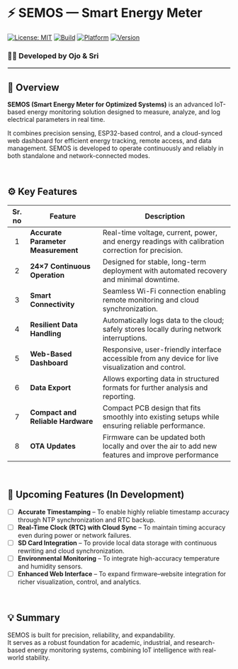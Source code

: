 # ⚡ SEMOS — Smart Energy Meter  
[![License: MIT](https://img.shields.io/badge/License-MIT-green.svg)](LICENSE)
[![Build](https://img.shields.io/badge/Build-Stable-blue.svg)]()
[![Platform](https://img.shields.io/badge/Platform-ESP32-orange.svg)]()
[![Version](https://img.shields.io/badge/Version-2.2-lightgrey.svg)]()

### 👩‍🔬 Developed by **Ojo & Sri**

<hr style="border:0.3px solid #ccc;"/>

## 📘 Overview  
**SEMOS (Smart Energy Meter for Optimized Systems)** is an advanced IoT-based energy monitoring solution designed to measure, analyze, and log electrical parameters in real time.  

It combines precision sensing, ESP32-based control, and a cloud-synced web dashboard for efficient energy tracking, remote access, and data management. SEMOS is developed to operate continuously and reliably in both standalone and network-connected modes.

<br>

## ⚙️ Key Features  

| Sr. no | Feature | Description |
|:--------:|----------|--------------|
| 1 | **Accurate Parameter Measurement** | Real-time voltage, current, power, and energy readings with calibration correction for precision. |
| 2 | **24×7 Continuous Operation** | Designed for stable, long-term deployment with automated recovery and minimal downtime. |
| 3 | **Smart Connectivity** | Seamless Wi-Fi connection enabling remote monitoring and cloud synchronization. |
| 4 | **Resilient Data Handling** | Automatically logs data to the cloud; safely stores locally during network interruptions. |
| 5 | **Web-Based Dashboard** | Responsive, user-friendly interface accessible from any device for live visualization and control. |
| 6 | **Data Export** | Allows exporting data in structured formats for further analysis and reporting. |
| 7 | **Compact and Reliable Hardware** | Compact PCB design that fits smoothly into existing setups while ensuring reliable performance.
| 8 | **OTA Updates** | Firmware can be updated both locally and over the air to add new features and improve performance |

<br>

## 🧩 Upcoming Features (In Development)

- [ ] **Accurate Timestamping** – To enable highly reliable timestamp accuracy through NTP synchronization and RTC backup.  
- [ ] **Real-Time Clock (RTC) with Cloud Sync** – To maintain timing accuracy even during power or network failures.  
- [ ] **SD Card Integration** – To provide local data storage with continuous rewriting and cloud synchronization.  
- [ ] **Environmental Monitoring** – To integrate high-accuracy temperature and humidity sensors.  
- [ ] **Enhanced Web Interface** – To expand firmware–website integration for richer visualization, control, and analytics.

<br>

## 💡 Summary  
SEMOS is built for precision, reliability, and expandability.  
It serves as a robust foundation for academic, industrial, and research-based energy monitoring systems, combining IoT intelligence with real-world stability.
